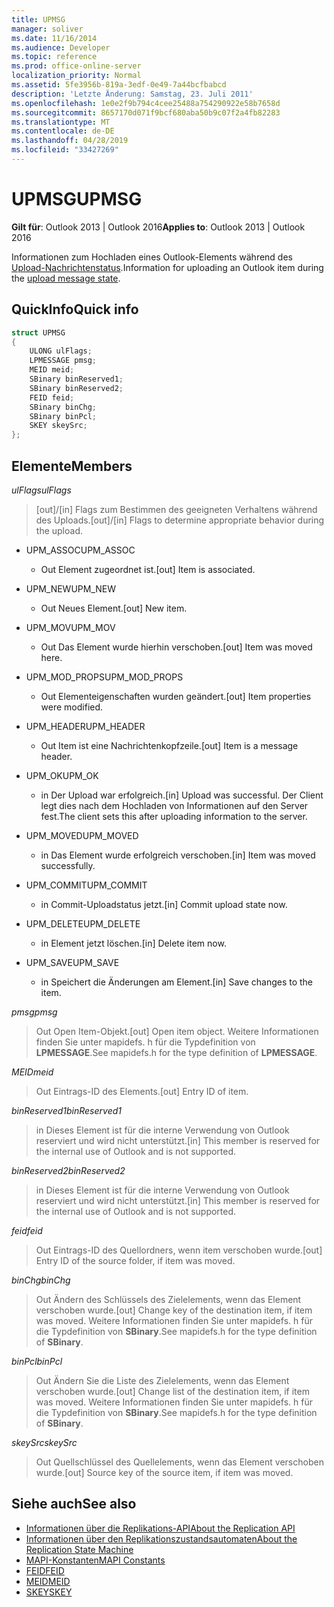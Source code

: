 ```yaml
---
title: UPMSG
manager: soliver
ms.date: 11/16/2014
ms.audience: Developer
ms.topic: reference
ms.prod: office-online-server
localization_priority: Normal
ms.assetid: 5fe3956b-819a-3edf-0e49-7a44bcfbabcd
description: 'Letzte Änderung: Samstag, 23. Juli 2011'
ms.openlocfilehash: 1e0e2f9b794c4cee25488a754290922e58b7658d
ms.sourcegitcommit: 8657170d071f9bcf680aba50b9c07f2a4fb82283
ms.translationtype: MT
ms.contentlocale: de-DE
ms.lasthandoff: 04/28/2019
ms.locfileid: "33427269"
---
```

# <a name="upmsg"></a><span data-ttu-id="f86d6-103">UPMSG</span><span class="sxs-lookup"><span data-stu-id="f86d6-103">UPMSG</span></span>

<span data-ttu-id="f86d6-104">**Gilt für**: Outlook 2013 | Outlook 2016</span><span class="sxs-lookup"><span data-stu-id="f86d6-104">**Applies to**: Outlook 2013 | Outlook 2016</span></span> 
  
<span data-ttu-id="f86d6-105">Informationen zum Hochladen eines Outlook-Elements während des [Upload-Nachrichtenstatus](upload-message-state.md).</span><span class="sxs-lookup"><span data-stu-id="f86d6-105">Information for uploading an Outlook item during the [upload message state](upload-message-state.md).</span></span>
  
## <a name="quick-info"></a><span data-ttu-id="f86d6-106">QuickInfo</span><span class="sxs-lookup"><span data-stu-id="f86d6-106">Quick info</span></span>

```cpp
struct UPMSG 
{ 
    ULONG ulFlags; 
    LPMESSAGE pmsg; 
    MEID meid; 
    SBinary binReserved1; 
    SBinary binReserved2; 
    FEID feid; 
    SBinary binChg; 
    SBinary binPcl; 
    SKEY skeySrc; 
};
```

## <a name="members"></a><span data-ttu-id="f86d6-107">Elemente</span><span class="sxs-lookup"><span data-stu-id="f86d6-107">Members</span></span>

 <span data-ttu-id="f86d6-108">_ulFlags_</span><span class="sxs-lookup"><span data-stu-id="f86d6-108">_ulFlags_</span></span>
  
> <span data-ttu-id="f86d6-109">[out]/[in] Flags zum Bestimmen des geeigneten Verhaltens während des Uploads.</span><span class="sxs-lookup"><span data-stu-id="f86d6-109">[out]/[in] Flags to determine appropriate behavior during the upload.</span></span> 
    
  - <span data-ttu-id="f86d6-110">UPM_ASSOC</span><span class="sxs-lookup"><span data-stu-id="f86d6-110">UPM_ASSOC</span></span>
    
    - <span data-ttu-id="f86d6-111">Out Element zugeordnet ist.</span><span class="sxs-lookup"><span data-stu-id="f86d6-111">[out] Item is associated.</span></span>
    
  - <span data-ttu-id="f86d6-112">UPM_NEW</span><span class="sxs-lookup"><span data-stu-id="f86d6-112">UPM_NEW</span></span>
    
    - <span data-ttu-id="f86d6-113">Out Neues Element.</span><span class="sxs-lookup"><span data-stu-id="f86d6-113">[out] New item.</span></span> 
    
  - <span data-ttu-id="f86d6-114">UPM_MOV</span><span class="sxs-lookup"><span data-stu-id="f86d6-114">UPM_MOV</span></span>
    
    - <span data-ttu-id="f86d6-115">Out Das Element wurde hierhin verschoben.</span><span class="sxs-lookup"><span data-stu-id="f86d6-115">[out] Item was moved here.</span></span>
    
  - <span data-ttu-id="f86d6-116">UPM_MOD_PROPS</span><span class="sxs-lookup"><span data-stu-id="f86d6-116">UPM_MOD_PROPS</span></span>
    
    - <span data-ttu-id="f86d6-117">Out Elementeigenschaften wurden geändert.</span><span class="sxs-lookup"><span data-stu-id="f86d6-117">[out] Item properties were modified.</span></span>
    
  - <span data-ttu-id="f86d6-118">UPM_HEADER</span><span class="sxs-lookup"><span data-stu-id="f86d6-118">UPM_HEADER</span></span>
    
    - <span data-ttu-id="f86d6-119">Out Item ist eine Nachrichtenkopfzeile.</span><span class="sxs-lookup"><span data-stu-id="f86d6-119">[out] Item is a message header.</span></span>
    
  - <span data-ttu-id="f86d6-120">UPM_OK</span><span class="sxs-lookup"><span data-stu-id="f86d6-120">UPM_OK</span></span>
    
    - <span data-ttu-id="f86d6-121">in Der Upload war erfolgreich.</span><span class="sxs-lookup"><span data-stu-id="f86d6-121">[in] Upload was successful.</span></span> <span data-ttu-id="f86d6-122">Der Client legt dies nach dem Hochladen von Informationen auf den Server fest.</span><span class="sxs-lookup"><span data-stu-id="f86d6-122">The client sets this after uploading information to the server.</span></span>
    
  - <span data-ttu-id="f86d6-123">UPM_MOVED</span><span class="sxs-lookup"><span data-stu-id="f86d6-123">UPM_MOVED</span></span>
    
    - <span data-ttu-id="f86d6-124">in Das Element wurde erfolgreich verschoben.</span><span class="sxs-lookup"><span data-stu-id="f86d6-124">[in] Item was moved successfully.</span></span>
    
  - <span data-ttu-id="f86d6-125">UPM_COMMIT</span><span class="sxs-lookup"><span data-stu-id="f86d6-125">UPM_COMMIT</span></span>
    
    - <span data-ttu-id="f86d6-126">in Commit-Uploadstatus jetzt.</span><span class="sxs-lookup"><span data-stu-id="f86d6-126">[in] Commit upload state now.</span></span>
    
  - <span data-ttu-id="f86d6-127">UPM_DELETE</span><span class="sxs-lookup"><span data-stu-id="f86d6-127">UPM_DELETE</span></span>
    
    - <span data-ttu-id="f86d6-128">in Element jetzt löschen.</span><span class="sxs-lookup"><span data-stu-id="f86d6-128">[in] Delete item now.</span></span>
    
  - <span data-ttu-id="f86d6-129">UPM_SAVE</span><span class="sxs-lookup"><span data-stu-id="f86d6-129">UPM_SAVE</span></span>
    
    - <span data-ttu-id="f86d6-130">in Speichert die Änderungen am Element.</span><span class="sxs-lookup"><span data-stu-id="f86d6-130">[in] Save changes to the item.</span></span>
    
<span data-ttu-id="f86d6-131">_pmsg_</span><span class="sxs-lookup"><span data-stu-id="f86d6-131">_pmsg_</span></span>
  
> <span data-ttu-id="f86d6-132">Out Open Item-Objekt.</span><span class="sxs-lookup"><span data-stu-id="f86d6-132">[out] Open item object.</span></span> <span data-ttu-id="f86d6-133">Weitere Informationen finden Sie unter mapidefs. h für die Typdefinition von **LPMESSAGE**.</span><span class="sxs-lookup"><span data-stu-id="f86d6-133">See mapidefs.h for the type definition of **LPMESSAGE**.</span></span> 
    
<span data-ttu-id="f86d6-134">_MEID_</span><span class="sxs-lookup"><span data-stu-id="f86d6-134">_meid_</span></span>
  
> <span data-ttu-id="f86d6-135">Out Eintrags-ID des Elements.</span><span class="sxs-lookup"><span data-stu-id="f86d6-135">[out] Entry ID of item.</span></span>
    
<span data-ttu-id="f86d6-136">_binReserved1_</span><span class="sxs-lookup"><span data-stu-id="f86d6-136">_binReserved1_</span></span>
  
> <span data-ttu-id="f86d6-137">in Dieses Element ist für die interne Verwendung von Outlook reserviert und wird nicht unterstützt.</span><span class="sxs-lookup"><span data-stu-id="f86d6-137">[in] This member is reserved for the internal use of Outlook and is not supported.</span></span> 
    
<span data-ttu-id="f86d6-138">_binReserved2_</span><span class="sxs-lookup"><span data-stu-id="f86d6-138">_binReserved2_</span></span>
  
> <span data-ttu-id="f86d6-139">in Dieses Element ist für die interne Verwendung von Outlook reserviert und wird nicht unterstützt.</span><span class="sxs-lookup"><span data-stu-id="f86d6-139">[in] This member is reserved for the internal use of Outlook and is not supported.</span></span> 
    
<span data-ttu-id="f86d6-140">_feid_</span><span class="sxs-lookup"><span data-stu-id="f86d6-140">_feid_</span></span>
  
> <span data-ttu-id="f86d6-141">Out Eintrags-ID des Quellordners, wenn item verschoben wurde.</span><span class="sxs-lookup"><span data-stu-id="f86d6-141">[out] Entry ID of the source folder, if item was moved.</span></span>
    
<span data-ttu-id="f86d6-142">_binChg_</span><span class="sxs-lookup"><span data-stu-id="f86d6-142">_binChg_</span></span>
  
> <span data-ttu-id="f86d6-143">Out Ändern des Schlüssels des Zielelements, wenn das Element verschoben wurde.</span><span class="sxs-lookup"><span data-stu-id="f86d6-143">[out] Change key of the destination item, if item was moved.</span></span> <span data-ttu-id="f86d6-144">Weitere Informationen finden Sie unter mapidefs. h für die Typdefinition von **SBinary**.</span><span class="sxs-lookup"><span data-stu-id="f86d6-144">See mapidefs.h for the type definition of **SBinary**.</span></span> 
    
<span data-ttu-id="f86d6-145">_binPcl_</span><span class="sxs-lookup"><span data-stu-id="f86d6-145">_binPcl_</span></span>
  
> <span data-ttu-id="f86d6-146">Out Ändern Sie die Liste des Zielelements, wenn das Element verschoben wurde.</span><span class="sxs-lookup"><span data-stu-id="f86d6-146">[out] Change list of the destination item, if item was moved.</span></span> <span data-ttu-id="f86d6-147">Weitere Informationen finden Sie unter mapidefs. h für die Typdefinition von **SBinary**.</span><span class="sxs-lookup"><span data-stu-id="f86d6-147">See mapidefs.h for the type definition of **SBinary**.</span></span> 
    
<span data-ttu-id="f86d6-148">_skeySrc_</span><span class="sxs-lookup"><span data-stu-id="f86d6-148">_skeySrc_</span></span>
  
> <span data-ttu-id="f86d6-149">Out Quellschlüssel des Quellelements, wenn das Element verschoben wurde.</span><span class="sxs-lookup"><span data-stu-id="f86d6-149">[out] Source key of the source item, if item was moved.</span></span>
    
## <a name="see-also"></a><span data-ttu-id="f86d6-150">Siehe auch</span><span class="sxs-lookup"><span data-stu-id="f86d6-150">See also</span></span>

- [<span data-ttu-id="f86d6-151">Informationen über die Replikations-API</span><span class="sxs-lookup"><span data-stu-id="f86d6-151">About the Replication API</span></span>](about-the-replication-api.md)
- [<span data-ttu-id="f86d6-152">Informationen über den Replikationszustandsautomaten</span><span class="sxs-lookup"><span data-stu-id="f86d6-152">About the Replication State Machine</span></span>](about-the-replication-state-machine.md)
- [<span data-ttu-id="f86d6-153">MAPI-Konstanten</span><span class="sxs-lookup"><span data-stu-id="f86d6-153">MAPI Constants</span></span>](mapi-constants.md)
- [<span data-ttu-id="f86d6-154">FEID</span><span class="sxs-lookup"><span data-stu-id="f86d6-154">FEID</span></span>](feid.md)
- [<span data-ttu-id="f86d6-155">MEID</span><span class="sxs-lookup"><span data-stu-id="f86d6-155">MEID</span></span>](meid.md)
- [<span data-ttu-id="f86d6-156">SKEY</span><span class="sxs-lookup"><span data-stu-id="f86d6-156">SKEY</span></span>](skey.md)


